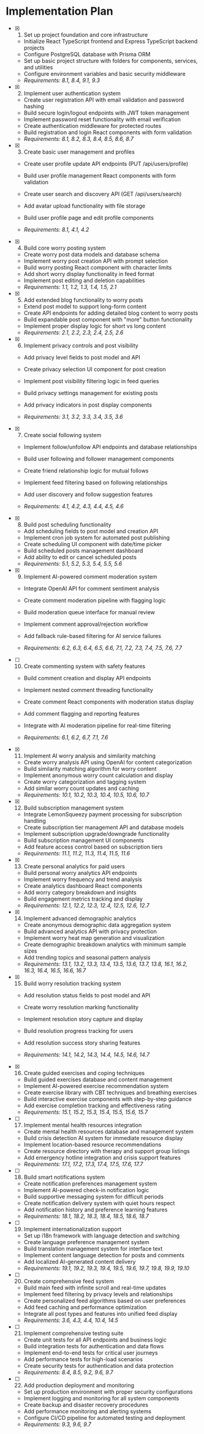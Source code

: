 # Implementation Plan

- [x] 1. Set up project foundation and core infrastructure
  - Initialize React TypeScript frontend and Express TypeScript backend projects
  - Configure PostgreSQL database with Prisma ORM
  - Set up basic project structure with folders for components, services, and utilities
  - Configure environment variables and basic security middleware
  - _Requirements: 8.1, 8.4, 9.1, 9.3_

- [x] 2. Implement user authentication system

  - Create user registration API with email validation and password hashing
  - Build secure login/logout endpoints with JWT token management
  - Implement password reset functionality with email verification
  - Create authentication middleware for protected routes
  - Build registration and login React components with form validation
  - _Requirements: 8.1, 8.2, 8.3, 8.4, 8.5, 8.6, 8.7_




- [x] 3. Create basic user management and profiles


  - Create user profile update API endpoints (PUT /api/users/profile)
  - Build user profile management React components with form validation
  - Create user search and discovery API (GET /api/users/search)



  - Add avatar upload functionality with file storage
  - Build user profile page and edit profile components
  - _Requirements: 8.1, 4.1, 4.2_

- [x] 4. Build core worry posting system



  - Create worry post data models and database schema
  - Implement worry post creation API with prompt selection
  - Build worry posting React component with character limits
  - Add short worry display functionality in feed format
  - Implement post editing and deletion capabilities
  - _Requirements: 1.1, 1.2, 1.3, 1.4, 1.5, 2.1_

- [x] 5. Add extended blog functionality to worry posts



  - Extend post model to support long-form content
  - Create API endpoints for adding detailed blog content to worry posts
  - Build expandable post component with "more" button functionality
  - Implement proper display logic for short vs long content
  - _Requirements: 2.1, 2.2, 2.3, 2.4, 2.5, 2.6_



- [x] 6. Implement privacy controls and post visibility
  - Add privacy level fields to post model and API
  - Create privacy selection UI component for post creation
  - Implement post visibility filtering logic in feed queries
  - Build privacy settings management for existing posts
  - Add privacy indicators in post display components

  - _Requirements: 3.1, 3.2, 3.3, 3.4, 3.5, 3.6_

- [x] 7. Create social following system


  - Implement follow/unfollow API endpoints and database relationships
  - Build user following and follower management components





  - Create friend relationship logic for mutual follows
  - Implement feed filtering based on following relationships
  - Add user discovery and follow suggestion features

  - _Requirements: 4.1, 4.2, 4.3, 4.4, 4.5, 4.6_

- [x] 8. Build post scheduling functionality
  - Add scheduling fields to post model and creation API
  - Implement cron job system for automated post publishing
  - Create scheduling UI component with date/time picker
  - Build scheduled posts management dashboard
  - Add ability to edit or cancel scheduled posts
  - _Requirements: 5.1, 5.2, 5.3, 5.4, 5.5, 5.6_

- [x] 9. Implement AI-powered comment moderation system



  - Integrate OpenAI API for comment sentiment analysis
  - Create comment moderation pipeline with flagging logic
  - Build moderation queue interface for manual review
  - Implement comment approval/rejection workflow


  - Add fallback rule-based filtering for AI service failures



  - _Requirements: 6.2, 6.3, 6.4, 6.5, 6.6, 7.1, 7.2, 7.3, 7.4, 7.5, 7.6, 7.7_

- [ ] 10. Create commenting system with safety features
  - Build comment creation and display API endpoints
  - Implement nested comment threading functionality





  - Create comment React components with moderation status display
  - Add comment flagging and reporting features
  - Integrate with AI moderation pipeline for real-time filtering

  - _Requirements: 6.1, 6.2, 6.7, 7.1, 7.6_

- [x] 11. Implement AI worry analysis and similarity matching
  - Create worry analysis API using OpenAI for content categorization
  - Build similarity matching algorithm for worry content
  - Implement anonymous worry count calculation and display
  - Create worry categorization and tagging system
  - Add similar worry count updates and caching
  - _Requirements: 10.1, 10.2, 10.3, 10.4, 10.5, 10.6, 10.7_

- [x] 12. Build subscription management system
  - Integrate LemonSqueezy payment processing for subscription handling
  - Create subscription tier management API and database models
  - Implement subscription upgrade/downgrade functionality
  - Build subscription management UI components
  - Add feature access control based on subscription tiers
  - _Requirements: 11.1, 11.2, 11.3, 11.4, 11.5, 11.6_

- [x] 13. Create personal analytics for paid users
  - Build personal worry analytics API endpoints
  - Implement worry frequency and trend analysis
  - Create analytics dashboard React components
  - Add worry category breakdown and insights
  - Build engagement metrics tracking and display
  - _Requirements: 12.1, 12.2, 12.3, 12.4, 12.5, 12.6, 12.7_

- [x] 14. Implement advanced demographic analytics
  - Create anonymous demographic data aggregation system
  - Build advanced analytics API with privacy protection
  - Implement worry heat map generation and visualization
  - Create demographic breakdown analytics with minimum sample sizes
  - Add trending topics and seasonal pattern analysis
  - _Requirements: 13.1, 13.2, 13.3, 13.4, 13.5, 13.6, 13.7, 13.8, 16.1, 16.2, 16.3, 16.4, 16.5, 16.6, 16.7_

- [x] 15. Build worry resolution tracking system




  - Add resolution status fields to post model and API

  - Create worry resolution marking functionality
  - Implement resolution story capture and display
  - Build resolution progress tracking for users
  - Add resolution success story sharing features
  - _Requirements: 14.1, 14.2, 14.3, 14.4, 14.5, 14.6, 14.7_

- [x] 16. Create guided exercises and coping techniques
  - Build guided exercises database and content management
  - Implement AI-powered exercise recommendation system
  - Create exercise library with CBT techniques and breathing exercises
  - Build interactive exercise components with step-by-step guidance
  - Add exercise completion tracking and effectiveness rating
  - _Requirements: 15.1, 15.2, 15.3, 15.4, 15.5, 15.6, 15.7_

- [ ] 17. Implement mental health resources integration
  - Create mental health resources database and management system
  - Build crisis detection AI system for immediate resource display
  - Implement location-based resource recommendations
  - Create resource directory with therapy and support group listings
  - Add emergency hotline integration and crisis support features
  - _Requirements: 17.1, 17.2, 17.3, 17.4, 17.5, 17.6, 17.7_

- [ ] 18. Build smart notifications system
  - Create notification preferences management system
  - Implement AI-powered check-in notification logic
  - Build supportive messaging system for difficult periods
  - Create notification delivery system with quiet hours respect
  - Add notification history and preference learning features
  - _Requirements: 18.1, 18.2, 18.3, 18.4, 18.5, 18.6, 18.7_

- [ ] 19. Implement internationalization support
  - Set up i18n framework with language detection and switching
  - Create language preference management system
  - Build translation management system for interface text
  - Implement content language detection for posts and comments
  - Add localized AI-generated content delivery
  - _Requirements: 19.1, 19.2, 19.3, 19.4, 19.5, 19.6, 19.7, 19.8, 19.9, 19.10_

- [ ] 20. Create comprehensive feed system
  - Build main feed with infinite scroll and real-time updates
  - Implement feed filtering by privacy levels and relationships
  - Create personalized feed algorithms based on user preferences
  - Add feed caching and performance optimization
  - Integrate all post types and features into unified feed display
  - _Requirements: 3.6, 4.3, 4.4, 10.4, 14.5_

- [ ] 21. Implement comprehensive testing suite
  - Create unit tests for all API endpoints and business logic
  - Build integration tests for authentication and data flows
  - Implement end-to-end tests for critical user journeys
  - Add performance tests for high-load scenarios
  - Create security tests for authentication and data protection
  - _Requirements: 8.4, 8.5, 9.2, 9.6, 9.7_

- [ ] 22. Add production deployment and monitoring
  - Set up production environment with proper security configurations
  - Implement logging and monitoring for all system components
  - Create backup and disaster recovery procedures
  - Add performance monitoring and alerting systems
  - Configure CI/CD pipeline for automated testing and deployment
  - _Requirements: 9.3, 9.6, 9.7_